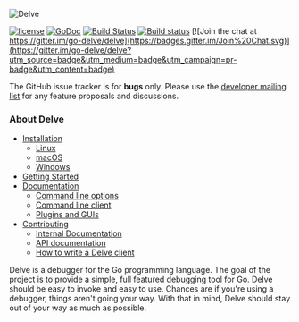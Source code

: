 ![Delve](https://raw.githubusercontent.com/go-delve/delve/master/assets/delve_horizontal.png)

[![license](http://img.shields.io/badge/license-MIT-blue.svg)](https://raw.githubusercontent.com/go-delve/delve/master/LICENSE)
[![GoDoc](https://godoc.org/github.com/go-delve/delve?status.svg)](https://godoc.org/github.com/go-delve/delve)
[![Build Status](https://travis-ci.org/go-delve/delve.svg?branch=master)](https://travis-ci.org/go-delve/delve)
[![Build status](https://ci.appveyor.com/api/projects/status/9e9edx1qlp3145j5/branch/master?svg=true)](https://ci.appveyor.com/project/go-delve/delve)
[![Join the chat at https://gitter.im/go-delve/delve](https://badges.gitter.im/Join%20Chat.svg)](https://gitter.im/go-delve/delve?utm_source=badge&utm_medium=badge&utm_campaign=pr-badge&utm_content=badge)

The GitHub issue tracker is for **bugs** only. Please use the [developer mailing list](https://groups.google.com/forum/#!forum/delve-dev) for any feature proposals and discussions.

### About Delve

- [Installation](Documentation/installation)
  - [Linux](Documentation/installation/linux/install.md)
  - [macOS](Documentation/installation/osx/install.md)
  - [Windows](Documentation/installation/windows/install.md)
- [Getting Started](Documentation/cli/getting_started.md)
- [Documentation](Documentation)
  - [Command line options](Documentation/usage/dlv.md)
  - [Command line client](Documentation/cli/README.md)
  - [Plugins and GUIs](Documentation/EditorIntegration.md)
- [Contributing](CONTRIBUTING.md)
  - [Internal Documentation](Documentation/internal)
  - [API documentation](Documentation/api)
  - [How to write a Delve client](Documentation/api/ClientHowto.md)

Delve is a debugger for the Go programming language. The goal of the project is to provide a simple, full featured debugging tool for Go. Delve should be easy to invoke and easy to use. Chances are if you're using a debugger, things aren't going your way. With that in mind, Delve should stay out of your way as much as possible.
